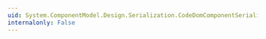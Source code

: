 ```yaml
---
uid: System.ComponentModel.Design.Serialization.CodeDomComponentSerializationService.#ctor
internalonly: False
---
```

